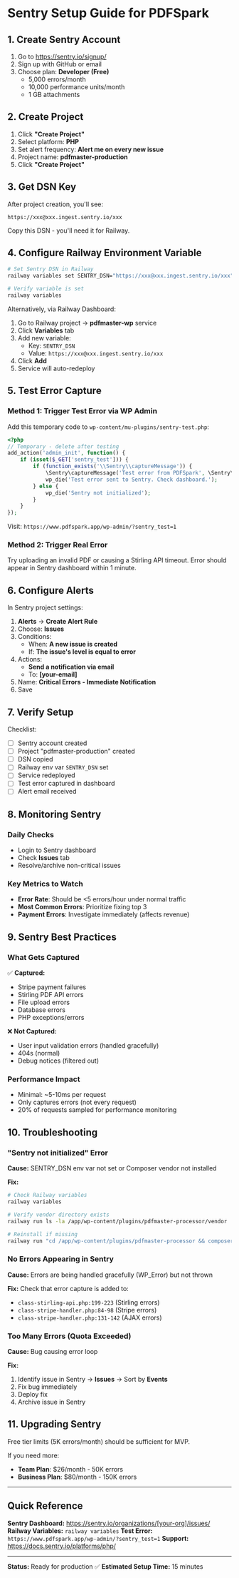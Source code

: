 # Sentry Setup Guide for PDFSpark

## 1. Create Sentry Account

1. Go to https://sentry.io/signup/
2. Sign up with GitHub or email
3. Choose plan: **Developer (Free)**
   - 5,000 errors/month
   - 10,000 performance units/month
   - 1 GB attachments

## 2. Create Project

1. Click **"Create Project"**
2. Select platform: **PHP**
3. Set alert frequency: **Alert me on every new issue**
4. Project name: **pdfmaster-production**
5. Click **"Create Project"**

## 3. Get DSN Key

After project creation, you'll see:
```
https://xxx@xxx.ingest.sentry.io/xxx
```

Copy this DSN - you'll need it for Railway.

## 4. Configure Railway Environment Variable

```bash
# Set Sentry DSN in Railway
railway variables set SENTRY_DSN="https://xxx@xxx.ingest.sentry.io/xxx"

# Verify variable is set
railway variables
```

Alternatively, via Railway Dashboard:
1. Go to Railway project → **pdfmaster-wp** service
2. Click **Variables** tab
3. Add new variable:
   - Key: `SENTRY_DSN`
   - Value: `https://xxx@xxx.ingest.sentry.io/xxx`
4. Click **Add**
5. Service will auto-redeploy

## 5. Test Error Capture

### Method 1: Trigger Test Error via WP Admin

Add this temporary code to `wp-content/mu-plugins/sentry-test.php`:

```php
<?php
// Temporary - delete after testing
add_action('admin_init', function() {
    if (isset($_GET['sentry_test'])) {
        if (function_exists('\\Sentry\\captureMessage')) {
            \Sentry\captureMessage('Test error from PDFSpark', \Sentry\Severity::error());
            wp_die('Test error sent to Sentry. Check dashboard.');
        } else {
            wp_die('Sentry not initialized');
        }
    }
});
```

Visit: `https://www.pdfspark.app/wp-admin/?sentry_test=1`

### Method 2: Trigger Real Error

Try uploading an invalid PDF or causing a Stirling API timeout. Error should appear in Sentry dashboard within 1 minute.

## 6. Configure Alerts

In Sentry project settings:

1. **Alerts** → **Create Alert Rule**
2. Choose: **Issues**
3. Conditions:
   - When: **A new issue is created**
   - If: **The issue's level is equal to error**
4. Actions:
   - **Send a notification via email**
   - To: **[your-email]**
5. Name: **Critical Errors - Immediate Notification**
6. Save

## 7. Verify Setup

Checklist:
- [ ] Sentry account created
- [ ] Project "pdfmaster-production" created
- [ ] DSN copied
- [ ] Railway env var `SENTRY_DSN` set
- [ ] Service redeployed
- [ ] Test error captured in dashboard
- [ ] Alert email received

## 8. Monitoring Sentry

### Daily Checks
- Login to Sentry dashboard
- Check **Issues** tab
- Resolve/archive non-critical issues

### Key Metrics to Watch
- **Error Rate**: Should be <5 errors/hour under normal traffic
- **Most Common Errors**: Prioritize fixing top 3
- **Payment Errors**: Investigate immediately (affects revenue)

## 9. Sentry Best Practices

### What Gets Captured
✅ **Captured:**
- Stripe payment failures
- Stirling PDF API errors
- File upload errors
- Database errors
- PHP exceptions/errors

❌ **Not Captured:**
- User input validation errors (handled gracefully)
- 404s (normal)
- Debug notices (filtered out)

### Performance Impact
- Minimal: ~5-10ms per request
- Only captures errors (not every request)
- 20% of requests sampled for performance monitoring

## 10. Troubleshooting

### "Sentry not initialized" Error

**Cause:** SENTRY_DSN env var not set or Composer vendor not installed

**Fix:**
```bash
# Check Railway variables
railway variables

# Verify vendor directory exists
railway run ls -la /app/wp-content/plugins/pdfmaster-processor/vendor

# Reinstall if missing
railway run "cd /app/wp-content/plugins/pdfmaster-processor && composer install --no-dev"
```

### No Errors Appearing in Sentry

**Cause:** Errors are being handled gracefully (WP_Error) but not thrown

**Fix:** Check that error capture is added to:
- `class-stirling-api.php:199-223` (Stirling errors)
- `class-stripe-handler.php:84-98` (Stripe errors)
- `class-stripe-handler.php:131-142` (AJAX errors)

### Too Many Errors (Quota Exceeded)

**Cause:** Bug causing error loop

**Fix:**
1. Identify issue in Sentry → **Issues** → Sort by **Events**
2. Fix bug immediately
3. Deploy fix
4. Archive issue in Sentry

## 11. Upgrading Sentry

Free tier limits (5K errors/month) should be sufficient for MVP.

If you need more:
- **Team Plan**: $26/month - 50K errors
- **Business Plan**: $80/month - 150K errors

---

## Quick Reference

**Sentry Dashboard:** https://sentry.io/organizations/[your-org]/issues/
**Railway Variables:** `railway variables`
**Test Error:** `https://www.pdfspark.app/wp-admin/?sentry_test=1`
**Support:** https://docs.sentry.io/platforms/php/

---

**Status:** Ready for production ✅
**Estimated Setup Time:** 15 minutes
